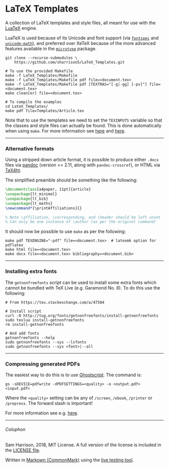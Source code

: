 # LaTeX Templates

A collection of LaTeX templates and style files, all meant for use with the
[LuaTeX](http://www.luatex.org/) engine.

LuaTeX is used because of its Unicode and font support (via
[`fontspec`](https://ctan.org/pkg/fontspec)
and [`unicode-math`](https://ctan.org/pkg/unicode-math)), and preferred over
XeTeX because of the more advanced features available in the
[`microtype`](https://ctan.org/pkg/microtype) package.

```shell
git clone --recurse-submodules \
    https://github.com/sharrison5/LaTeX_Templates.git

# To use the provided Makefile
make -f LaTeX_Templates/Makefile
make -f LaTeX_Templates/Makefile pdf file=<document.tex>
make -f LaTeX_Templates/Makefile pdf [TEXTRAS="[-g|-gg] [-pv]"] file=<document.tex>
make clean[er] file=<document.tex>

# To compile the examples
cd LateX_Templates/
make pdf file=Templates/Article.tex
```

Note that to use the templates we need to set the `TEXINPUTS` variable so that
the classes and style files can actually be found. This is done automatically
when using `make`. For more information see
[here](https://texfaq.org/FAQ-tempinst) and
[here](https://stackoverflow.com/a/4483042).

--------------------
### Alternative formats

Using a stripped down article format, it is possible to produce either `.docx`
files via [pandoc](https://pandoc.org/) (version >= 2.11, along with
`pandoc-crossref`), or HTML via [TeX4ht](https://tug.org/tex4ht/).

The simplified preamble should be something like the following:
```tex
\documentclass[a4paper, 11pt]{article}
\usepackage{lt_minimal}
\usepackage{lt_bib}
\usepackage{lt_maths}
\newcommand*{\printAffiliations}{}

% Note \affiliation, \corresponding, and \header should be left unset
% Can only be one instance of \author (as per the original command)
```

It should now be possible to use `make` as per the following:
```shell
make pdf TEXENGINE="-pdf" file=<document.tex>  # latexmk option for pdflatex
make html file=<document.tex>
make docx file=<document.tex> bibliography=<document.bib>
```

--------------------
### Installing extra fonts

The `getnonfreefonts` script can be used to install some extra fonts which
cannot be bundled with TeX Live (e.g. Garamond No. 8). To do this use the
following:
```
# From https://tex.stackexchange.com/a/47504

# Install script
curl -O http://tug.org/fonts/getnonfreefonts/install-getnonfreefonts
sudo texlua install-getnonfreefonts
rm install-getnonfreefonts

# And add fonts
getnonfreefonts --help
sudo getnonfreefonts --sys --lsfonts
sudo getnonfreefonts --sys <font>|--all
```

--------------------
### Compressing generated PDFs

The easiest way to do this is to use [Ghostscript](https://ghostscript.com/).
The command is:
```
gs -sDEVICE=pdfwrite -dPDFSETTINGS=<quality> -o <output.pdf> <input.pdf>
```
Where the `<quality>` setting can be any of `/screen`, `/ebook`, `/printer` or
`/prepress`. The forward slash is important!

For more information see e.g. [here](https://tex.stackexchange.com/a/41273).

--------------------

###### Colophon
Sam Harrison, 2018, MIT License.
A full version of the license is included in the [LICENSE file](LICENSE).

Written in [Markown (CommonMark)](http://commonmark.org/) using the
[live testing tool](http://try.commonmark.org/).
